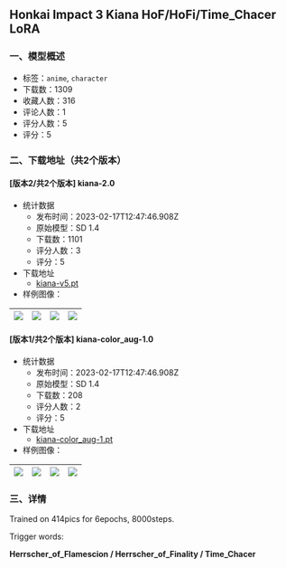 ## Honkai Impact 3 Kiana HoF/HoFi/Time_Chacer LoRA
### 一、模型概述

- 标签：`anime`, `character`
- 下载数：1309
- 收藏人数：316
- 评论人数：1
- 评分人数：5
- 评分：5

### 二、下载地址（共2个版本）

#### [版本2/共2个版本] kiana-2.0

- 统计数据
  - 发布时间：2023-02-17T12:47:46.908Z
  - 原始模型：SD 1.4
  - 下载数：1101
  - 评分人数：3
  - 评分：5
- 下载地址
  - [kiana-v5.pt](https://civitai.com/api/download/models/11691)
- 样例图像：

| <img src="https://image.civitai.com/xG1nkqKTMzGDvpLrqFT7WA/78eb47ad-eccc-48a9-3ad7-a2404c40e400/width=450/111710.jpeg" /> | <img src="https://image.civitai.com/xG1nkqKTMzGDvpLrqFT7WA/e9fe2609-f849-40d4-8ffe-186e5c0d9a00/width=450/111709.jpeg" /> | <img src="https://image.civitai.com/xG1nkqKTMzGDvpLrqFT7WA/da06b450-4d76-482e-96d0-7623839fe300/width=450/111708.jpeg" /> | <img src="https://image.civitai.com/xG1nkqKTMzGDvpLrqFT7WA/f6304a8d-366e-44b2-8894-a1ca34617f00/width=450/111707.jpeg" /> |
| ---- | ---- | ---- | ---- |

#### [版本1/共2个版本] kiana-color_aug-1.0

- 统计数据
  - 发布时间：2023-02-17T12:47:46.908Z
  - 原始模型：SD 1.4
  - 下载数：208
  - 评分人数：2
  - 评分：5
- 下载地址
  - [kiana-color_aug-1.pt](https://civitai.com/api/download/models/11521)
- 样例图像：

| <img src="https://image.civitai.com/xG1nkqKTMzGDvpLrqFT7WA/296643cc-4924-4c01-bd0f-e93b6d35ab00/width=450/110432.jpeg" /> | <img src="https://image.civitai.com/xG1nkqKTMzGDvpLrqFT7WA/8824e929-2d7c-4bf5-62b9-4407b505e200/width=450/110435.jpeg" /> | <img src="https://image.civitai.com/xG1nkqKTMzGDvpLrqFT7WA/800fb9b4-1446-4224-9c8f-8d18069b9500/width=450/110434.jpeg" /> | <img src="https://image.civitai.com/xG1nkqKTMzGDvpLrqFT7WA/9277e2c5-f568-4091-7992-588a3dc53600/width=450/110433.jpeg" /> |
| ---- | ---- | ---- | ---- |


### 三、详情
<p>Trained on 414pics for 6epochs, 8000steps.</p><p>Trigger words:</p><p><strong>Herrscher_of_Flamescion / Herrscher_of_Finality / Time_Chacer</strong></p>